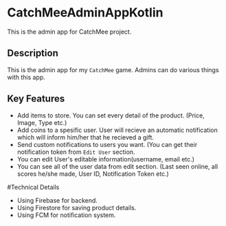 # CatchMeeAdminAppKotlin
This is the admin app for CatchMee project.

## Description
This is the admin app for my `CatchMee` game. Admins can do various things with this app.

## Key Features
* Add items to store. You can set every detail of the product. (Price, Image, Type etc.)
* Add coins to a spesific user. User will recieve an automatic notification which will inform him/her that he recieved a gift.
* Send custom notifications to users you want. (You can get their notification token from `Edit User` section.
* You can edit User's editable information(username, email etc.) 
* You can see all of the user data from edit section. (Last seen online, all scores he/she made, User ID, Notification Token etc.)

#Technical Details
* Using Firebase for backend.
* Using Firestore for saving product details.
* Using FCM for notification system.

